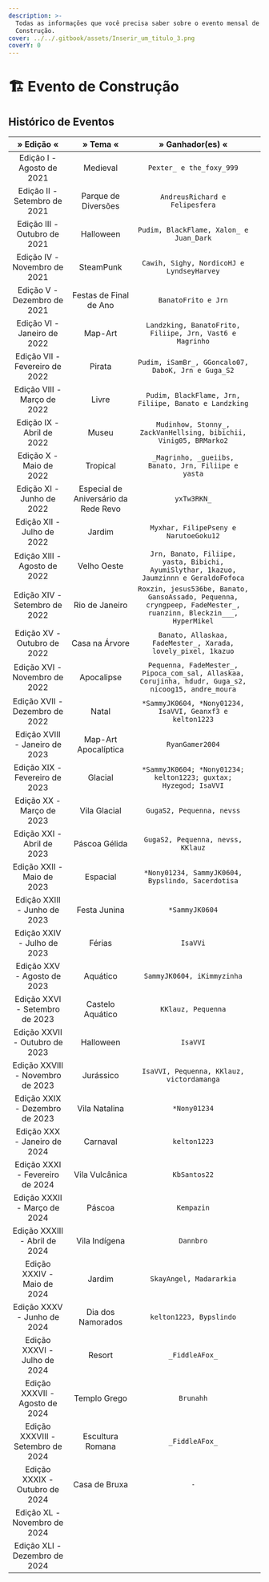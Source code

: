 ```yaml
---
description: >-
  Todas as informações que você precisa saber sobre o evento mensal de
  Construção.
cover: ../../.gitbook/assets/Inserir_um_titulo_3.png
coverY: 0
---
```


# 🏗️ Evento de Construção

## Histórico de Eventos

<table><thead><tr><th align="center">» Edição «</th><th align="center">» Tema «</th><th align="center">» Ganhador(es) «</th><th data-hidden></th></tr></thead><tbody><tr><td align="center">Edição I - Agosto de 2021</td><td align="center">Medieval</td><td align="center"><code>Pexter_ e the_foxy_999</code></td><td></td></tr><tr><td align="center">Edição II - Setembro de 2021</td><td align="center">Parque de Diversões</td><td align="center"><code>AndreusRichard e Felipesfera</code></td><td></td></tr><tr><td align="center">Edição III - Outubro de 2021</td><td align="center">Halloween</td><td align="center"><code>Pudim, BlackFlame, Xalon_ e Juan_Dark</code></td><td></td></tr><tr><td align="center">Edição IV - Novembro de 2021</td><td align="center">SteamPunk</td><td align="center"><code>Cawih, Sighy, NordicoHJ e LyndseyHarvey</code></td><td></td></tr><tr><td align="center">Edição V - Dezembro de 2021</td><td align="center">Festas de Final de Ano</td><td align="center"><code>BanatoFrito e Jrn</code></td><td></td></tr><tr><td align="center">Edição VI - Janeiro de 2022</td><td align="center">Map-Art</td><td align="center"><code>Landzking, BanatoFrito, Filiipe, Jrn, Vast6 e Magrinho</code></td><td></td></tr><tr><td align="center">Edição VII - Fevereiro de 2022</td><td align="center">Pirata</td><td align="center"><code>Pudim, iSamBr_, GGoncalo07, DaboK, Jrn e Guga_S2</code></td><td></td></tr><tr><td align="center">Edição VIII - Março de 2022</td><td align="center">Livre</td><td align="center"><code>Pudim, BlackFlame, Jrn, Filiipe, Banato e Landzking</code></td><td></td></tr><tr><td align="center">Edição IX - Abril de 2022</td><td align="center">Museu</td><td align="center"><code>Mudinhow, Stonny_, ZackVanHellsing, bibichii, Vinig05, BRMarko2</code></td><td></td></tr><tr><td align="center">Edição X - Maio de 2022</td><td align="center">Tropical</td><td align="center"><code>_Magrinho, _gueiibs, Banato, Jrn, Filiipe e yasta</code></td><td></td></tr><tr><td align="center">Edição XI - Junho de 2022</td><td align="center">Especial de Aniversário da Rede Revo</td><td align="center"><code>yxTw3RKN_</code></td><td></td></tr><tr><td align="center">Edição XII - Julho de 2022</td><td align="center">Jardim</td><td align="center"><code>Myxhar, FilipePseny e NarutoeGoku12</code></td><td></td></tr><tr><td align="center">Edição XIII - Agosto de 2022</td><td align="center">Velho Oeste</td><td align="center"><code>Jrn, Banato, Filiipe, yasta, Bibichi, AyumiSlythar, 1kazuo, Jaumzinnn e GeraldoFofoca</code></td><td></td></tr><tr><td align="center">Edição XIV - Setembro de 2022</td><td align="center">Rio de Janeiro</td><td align="center"><code>Roxzin, jesus536be, Banato, GansoAssado, Pequenna, cryngpeep, FadeMester_, ruanzinn, Bleckzin___, HyperMikel</code></td><td></td></tr><tr><td align="center">Edição XV - Outubro de 2022</td><td align="center">Casa na Árvore</td><td align="center"><code>Banato, Allaskaa, FadeMester_, Xarada, lovely_pixel, 1kazuo</code></td><td></td></tr><tr><td align="center">Edição XVI - Novembro de 2022</td><td align="center">Apocalipse</td><td align="center"><code>Pequenna, FadeMester_, Pipoca_com_sal, Allaskaa, Corujinha, hdudr, Guga_s2, nicoog15, andre_moura</code></td><td></td></tr><tr><td align="center">Edição XVII - Dezembro de 2022</td><td align="center">Natal</td><td align="center"><code>*SammyJK0604, *Nony01234, IsaVVI, Geanxf3 e kelton1223</code></td><td></td></tr><tr><td align="center">Edição XVIII - Janeiro de 2023</td><td align="center">Map-Art Apocalíptica</td><td align="center"><code>RyanGamer2004</code></td><td></td></tr><tr><td align="center">Edição XIX - Fevereiro de 2023</td><td align="center">Glacial</td><td align="center"><code>*SammyJK0604; *Nony01234; kelton1223; guxtax; Hyzegod; IsaVVI</code></td><td></td></tr><tr><td align="center">Edição XX - Março de 2023</td><td align="center">Vila Glacial</td><td align="center"><code>GugaS2, Pequenna, nevss</code></td><td></td></tr><tr><td align="center">Edição XXI - Abril de 2023</td><td align="center">Páscoa Gélida</td><td align="center"><code>GugaS2, Pequenna, nevss, KKlauz</code></td><td></td></tr><tr><td align="center">Edição XXII - Maio de 2023</td><td align="center">Espacial</td><td align="center"><code>*Nony01234, SammyJK0604, Bypslindo, Sacerdotisa</code></td><td></td></tr><tr><td align="center">Edição XXIII - Junho de 2023</td><td align="center">Festa Junina</td><td align="center"><code>*SammyJK0604</code></td><td></td></tr><tr><td align="center">Edição XXIV - Julho de 2023</td><td align="center">Férias</td><td align="center"><code>IsaVVi</code></td><td></td></tr><tr><td align="center">Edição XXV - Agosto de 2023</td><td align="center">Aquático</td><td align="center"><code>SammyJK0604, iKimmyzinha</code></td><td></td></tr><tr><td align="center">Edição XXVI - Setembro de 2023</td><td align="center">Castelo Aquático</td><td align="center"><code>KKlauz, Pequenna</code></td><td></td></tr><tr><td align="center">Edição XXVII - Outubro de 2023</td><td align="center">Halloween</td><td align="center"><code>IsaVVI</code></td><td></td></tr><tr><td align="center">Edição XXVIII - Novembro de 2023</td><td align="center">Jurássico</td><td align="center"><code>IsaVVI, Pequenna, KKlauz, victordamanga</code></td><td></td></tr><tr><td align="center">Edição XXIX - Dezembro de 2023</td><td align="center">Vila Natalina</td><td align="center"><code>*Nony01234</code></td><td></td></tr><tr><td align="center">Edição XXX - Janeiro de 2024</td><td align="center">Carnaval</td><td align="center"><code>kelton1223</code></td><td></td></tr><tr><td align="center">Edição XXXI - Fevereiro de 2024</td><td align="center">Vila Vulcânica</td><td align="center"><code>KbSantos22</code></td><td></td></tr><tr><td align="center">Edição XXXII - Março de 2024</td><td align="center">Páscoa</td><td align="center"><code>Kempazin</code></td><td></td></tr><tr><td align="center">Edição XXXIII - Abril de 2024</td><td align="center">Vila Indígena</td><td align="center"><code>Dannbro</code></td><td></td></tr><tr><td align="center">Edição XXXIV - Maio de 2024</td><td align="center">Jardim</td><td align="center"><code>SkayAngel, Madararkia</code></td><td></td></tr><tr><td align="center">Edição XXXV - Junho de 2024</td><td align="center">Dia dos Namorados</td><td align="center"><code>kelton1223, Bypslindo</code></td><td></td></tr><tr><td align="center">Edição XXXVI - Julho de 2024</td><td align="center">Resort</td><td align="center"><code>_FiddleAFox_</code></td><td></td></tr><tr><td align="center">Edição XXXVII - Agosto de 2024</td><td align="center">Templo Grego</td><td align="center"><code>Brunahh</code></td><td></td></tr><tr><td align="center">Edição XXXVIII - Setembro de 2024</td><td align="center">Escultura Romana</td><td align="center"><code>_FiddleAFox_</code></td><td></td></tr><tr><td align="center">Edição XXXIX - Outubro de 2024</td><td align="center">Casa de Bruxa</td><td align="center"><code>-</code></td><td></td></tr><tr><td align="center">Edição  XL - Novembro de 2024</td><td align="center"></td><td align="center"></td><td></td></tr><tr><td align="center">Edição XLI - Dezembro de 2024</td><td align="center"></td><td align="center"></td><td></td></tr></tbody></table>
